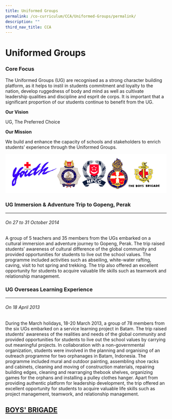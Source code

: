 ```yaml
---
title: Uniformed Groups
permalink: /co-curriculum/CCA/Uniformed-Groups/permalink/
description: ""
third_nav_title: CCA
---
```

Uniformed Groups
================

### Core Focus

The Uniformed Groups (UG) are recognised as a strong character building platform, as it helps to instil in students commitment and loyalty to the nation, develop ruggedness of body and mind as well as cultivate leadership qualities and discipline and esprit de corps. It is important that a significant proportion of our students continue to benefit from the UG.

**Our Vision**  

UG, The Preferred Choice

**Our Mission**  

We build and enhance the capacity of schools and stakeholders to enrich students’ experience through the Uniformed Groups.

![](/images/ABC.png)

### UG Immersion & Adventure Trip to Gopeng, Perak
----------------------------------------------

###### On 27 to 31 October 2014

A group of 5 teachers and 35 members from the UGs embarked on a cultural immersion and adventure journey to Gopeng, Perak. The trip raised students’ awareness of cultural difference of the global community and provided opportunities for students to live out the school values. The programme included activities such as abseiling, white-water rafting, caving, visit to hot spring and trekking. The trip also offered an excellent opportunity for students to acquire valuable life skills such as teamwork and relationship management.

### UG Overseas Learning Experience
-------------------------------

###### On 18 April 2013 

During the March holidays, 18-20 March 2013, a group of 78 members from the six UGs embarked on a service learning project in Batam. The trip raised students’ awareness of the realities and needs of the global community and provided opportunities for students to live out the school values by carrying out meaningful projects. In collaboration with a non-governmental organization, students were involved in the planning and organising of an outreach programme for two orphanages in Batam, Indonesia. The programme included mural and outdoor painting, assembling shoe racks and cabinets, cleaning and moving of construction materials, repairing building edges, cleaning and rearranging thebook shelves, organizing games for the orphans and installing a pulley clothes hanger. Apart from providing authentic platform for leadership development, the trip offered an excellent opportunity for students to acquire valuable life skills such as project management, teamwork, and relationship management.


## [BOYS' BRIGADE](/Boys-Brigade/permalink/)

